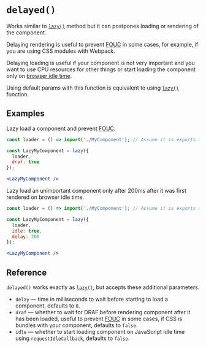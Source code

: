 # `delayed()`

Works similar to [`lazy()`](./lazy.md) method but it can postpones loading or rendering of the component.

Delaying rendering is useful to prevent [FOUC](https://en.wikipedia.org/wiki/Flash_of_unstyled_content) in some cases, for example, if you
are using CSS modules with Webpack.

Delaying loading is useful if your component is not very important and you want to use CPU resources for other things or start loading the
component only on [browser idle time](https://developer.mozilla.org/en-US/docs/Web/API/Window/requestIdleCallback).

Using default params with this function is equivalent to using [`lazy()`](./lazy.md) function.


## Examples

Lazy load a component and prevent [FOUC](https://en.wikipedia.org/wiki/Flash_of_unstyled_content).

```jsx
const loader = () => import('./MyComponent'); // Assume it is exports as default exports.

const LazyMyComponent = lazy({
  loader,
  draf: true
});

<LazyMyComponent />
```

Lazy load an unimportant component only after 200ms after it was first rendered on browser idle time.

```jsx
const loader = () => import('./MyComponent'); // Assume it is exports as default exports.

const LazyMyComponent = lazy({
  loader,
  idle: true,
  delay: 200
});

<LazyMyComponent />
```


## Reference

`delayed()` works exactly as [`lazy()`](./lazy.md), but accepts these additional parameters.

- `delay` &mdash; time in milliseconds to wait before starting to load a component, defaults to `0`.
- `draf` &mdash; whether to wait for DRAF before rendering component after it has been loaded, useful to prevent [FOUC](https://en.wikipedia.org/wiki/Flash_of_unstyled_content) in some cases, if CSS is bundles with your component, defaults to `false`.
- `idle` &mdash; whether to start loading component on JavaScript idle time using `requestIdleCallback`, defaults to `false`.
